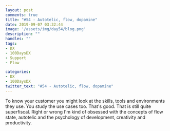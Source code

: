 ```yaml
---
layout: post
comments: true
title: "#54 - Autotelic, flow, dopamine"
date: 2019-09-07 03:32:44
image: '/assets/img/day54/blog.png'
description: ""
handles: "" 
tags:
- DX 
- 100DaysDX
- Support
- Flow

categories:
- DX
- 100DaysDX
twitter_text: "#54 - Autotelic, flow, dopamine"
---
```


To know your customer you might look at the skills, tools and environments they use. You study the use cases too. That's good. That is still quite superfiscal. Right or wrong I'm kind of obsessed with the concepts of flow state, autotelic and the psychology of development, creativity and productivity. 

